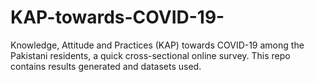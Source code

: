 # KAP-towards-COVID-19-
Knowledge, Attitude and Practices (KAP) towards COVID-19 among the Pakistani residents, a quick cross-sectional online survey. This repo contains results generated and datasets used.
